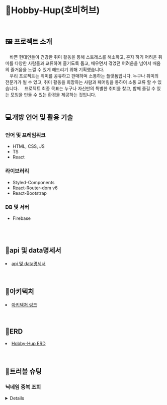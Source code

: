 <h1>🎳Hobby-Hup(호비허브)</h1>

<br/>

<h2>🖼 프로젝트 소개</h2>
<div>
  <span>&emsp;바쁜 현대인들이 건강한 취미 활동을 통해 스트레스를 해소하고, 혼자 하기 어려운 취미를 다양한 사람들과 교류하여 즐기도록 돕고, 배우면서 겪었던 어려움을 넘어서 배움의 즐거움을 느낄 수 있게 해드리기 위해 기획했습니다.</span><br/>
  <span>&emsp;우리 프로젝트는 취미를 공유하고 판매하며 소통하는 플랫폼입니다. 누구나 취미의 전문가가 될 수 있고, 취미 활동을 희망하는 사람과 페어링을 통하여 소통 교류 할 수 있습니다.</span>
  <span>&emsp;프로젝트 최종 목표는 누구나 자신만의 특별한 취미를 찾고, 함께 즐길 수 있는 모임을 만들 수 있는 환경을 제공하는 것입니다.</span>
</div>


<br/>


<h2>💻개방 언어 및 활용 기술</h2>
<h3>언어 및 프레임워크</h3>
<ul>
  <li>HTML, CSS, JS</li>
  <li>TS</li>
  <li>React</li>
</ul>
<h3>라이브러리</h3>
<ul>
  <li>Styled-Components</li>
  <li>React-Router-dom v6</li>
  <li>React-Bootstrap</li>
</ul>
<h3>DB 및 서버</h3>
<ul>
  <li>Firebase</li>
</ul>

<br/>
<br/>

<h2>📑api 및 data명세서</h2>
<li>
  <a href="https://reliable-hawk-4da.notion.site/Hobby-Hup-2d6ae2c8e01444dd8e72935616ffb6d3"
    target="_blank" rel="noopener noreferrer"
  >
    api 및 data명세서
  </a>
</li>

<br/>
<br/>

<h2>🎨아키텍처</h2>
<li>
  <a href="https://ovenapp.io/project/g7nkgXzzySTW6DxFZPw0PMHUiczswlWP#OBCor"
    target="_blank"
  >
    아키텍처 링크
  </a>
</li>

<br/>
<br/>

<h2>📲ERD</h2>
<li>
  <a href="https://www.erdcloud.com/d/5q4zL4MSygb56A7D8"
    target="_blank" rel="noopener noreferrer"
  >
    Hobby-Hup ERD
  </a>
</li>

<br/>
<br/>

<h2>🎇트러블 슈팅</h2>

<h3>닉네임 중복 조회</h3>
<details>
<h4><li>파이어 베이스에 닉네임 중복 조회 없음</li></h4>
<span>&ensp; 파이어 베이스에는 지원하는 api 중 닉네임 중복 조회 기능이 없어 중복 조회가 불가능 하다. </span>
<br>
<h4><li>해결</li></h4>
<span>&ensp; 회원가입 시 유저 닉네임과, 아이디를 객채로 가지고 있는 배열 DB를 만들고 만들 시 조회 기능으로 사용했다. 추후 유저정보 변경 시에도 사용할 계획이다. </span>


<br/>
<hr/>
  ```typescript
  // 코드 추가
  ```
